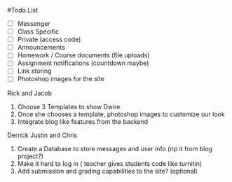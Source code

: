 #Todo List
- [ ] Messenger
- [ ] Class Specific
- [ ] Private (access code)
- [ ] Announcements
- [ ] Homework / Course documents (file uploads)
- [ ] Assignment notifications (countdown maybe)
- [ ] Link storing
- [ ] Photoshop images for the site

Rick and Jacob
1) Choose 3 Templates to show Dwire
2) Once she chooses a template, photoshop images to customize our look
3) Integrate blog like features from the backend

Derrick Justin and Chris 
1) Create a Database to store messages and user info (rip it from blog project?)
2) Make it hard to log in ( teacher gives students code like turnitin)
3) Add submission and grading capabilities to the site? (optional)
